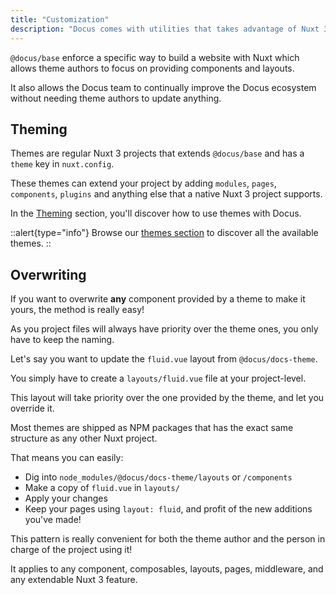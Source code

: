 ```yaml
---
title: "Customization"
description: "Docus comes with utilities that takes advantage of Nuxt 3 extending features to provide an amazing developer experience for theme authors."
---
```


`@docus/base` enforce a specific way to build a website with Nuxt which allows theme authors to focus on providing components and layouts.

It also allows the Docus team to continually improve the Docus ecosystem without needing theme authors to update anything.

## Theming

Themes are regular Nuxt 3 projects that extends `@docus/base` and has a `theme` key in `nuxt.config`.

These themes can extend your project by adding `modules`, `pages`, `components`, `plugins` and anything else that a native Nuxt 3 project supports.

In the [Theming](/guide/theming/usage) section, you'll discover how to use themes with Docus.

::alert{type="info"}
Browse our [themes section](/packages/docs/features) to discover all the available themes.
::

## Overwriting

If you want to overwrite **any** component provided by a theme to make it yours, the method is really easy!

As you project files will always have priority over the theme ones, you only have to keep the naming.

Let's say you want to update the `fluid.vue` layout from `@docus/docs-theme`.

You simply have to create a `layouts/fluid.vue` file at your project-level.

This layout will take priority over the one provided by the theme, and let you override it.

Most themes are shipped as NPM packages that has the exact same structure as any other Nuxt project.

That means you can easily:

- Dig into `node_modules/@docus/docs-theme/layouts` or `/components`
- Make a copy of `fluid.vue` in `layouts/`
- Apply your changes
- Keep your pages using `layout: fluid`, and profit of the new additions you've made!

This pattern is really convenient for both the theme author and the person in charge of the project using it!

It applies to any component, composables, layouts, pages, middleware, and any extendable Nuxt 3 feature.

